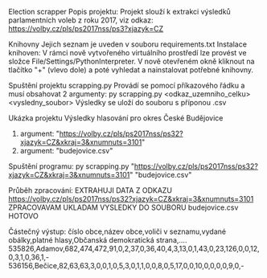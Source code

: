 Election scrapper
Popis projektu: Projekt slouží k extrakci výsledků parlamentních voleb z roku 2017, viz odkaz:
https://volby.cz/pls/ps2017nss/ps3?xjazyk=CZ

Knihovny
Jejich seznam je uveden v souboru requirements.txt
Instalace knihoven: V rámci nově vytvořeného virtuálního prostředí lze provést ve složce
File/Settings/PythonInterpreter. V nově otevřeném okně kliknout na tlačítko "+" (vlevo dole) a poté
vyhledat a nainstalovat potřebné knihovny.

Spuštění projektu scrapping.py
Provádí se pomocí příkazového řádku a musí obsahovat 2 argumenty:
py scrapping.py <odkaz_uzemniho_celku><vysledny_soubor>
Výsledky se uloží do souboru s příponou .csv

Ukázka projektu
Výsledky hlasování pro okres České Budějovice
1. argument: "https://volby.cz/pls/ps2017nss/ps32?xjazyk=CZ&xkraj=3&xnumnuts=3101"
2. argument: "budejovice.csv"

Spuštění programu:
py scrapping.py "https://volby.cz/pls/ps2017nss/ps32?xjazyk=CZ&xkraj=3&xnumnuts=3101" "budejovice.csv"

Průběh zpracování:
EXTRAHUJI DATA Z ODKAZU https://volby.cz/pls/ps2017nss/ps32?xjazyk=CZ&xkraj=3&xnumnuts=3101
ZPRACOVAVAM
UKLADAM VYSLEDKY DO SOUBORU budejovice.csv
HOTOVO

Částečný výstup:
číslo obce,název obce,voliči v seznamu,vydané obálky,platné hlasy,Občanská demokratická strana,....
535826,Adamov,682,474,472,91,0,2,37,0,36,40,4,3,13,0,1,43,0,23,126,0,0,12,0,3,1,0,36,1,-
536156,Bečice,82,63,63,3,0,0,1,0,5,3,0,1,1,0,0,8,0,5,17,0,0,10,0,0,0,0,9,0,-